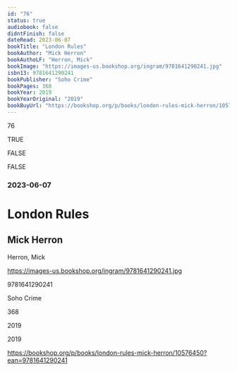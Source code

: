 ```yaml
---
id: "76"
status: true
audiobook: false
didntFinish: false
dateRead: 2023-06-07
bookTitle: "London Rules"
bookAuthor: "Mick Herron"
bookAuthoLF: "Herron, Mick"
bookImage: "https://images-us.bookshop.org/ingram/9781641290241.jpg"
isbn13: 9781641290241
bookPublisher: "Soho Crime"
bookPages: 368
bookYear: 2019
bookYearOriginal: "2019"
bookBuyUrl: "https://bookshop.org/p/books/london-rules-mick-herron/10576450?ean=9781641290241"
---
```

76

TRUE

FALSE

FALSE

### 2023-06-07

# London Rules

## Mick Herron

Herron, Mick

https://images-us.bookshop.org/ingram/9781641290241.jpg

9781641290241

Soho Crime

368

2019

2019

https://bookshop.org/p/books/london-rules-mick-herron/10576450?ean=9781641290241